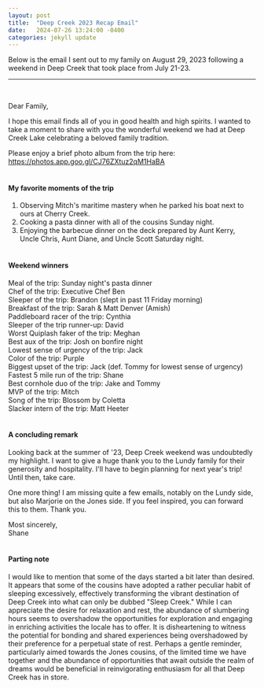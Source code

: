 ```yaml
---
layout: post
title:  "Deep Creek 2023 Recap Email"
date:   2024-07-26 13:24:00 -0400
categories: jekyll update
---
```


Below is the email I sent out to my family on August 29, 2023 following a weekend in Deep Creek that took place from July 21-23.

---
&nbsp;

Dear Family,

I hope this email finds all of you in good health and high spirits. I wanted to take a moment to share with you the wonderful weekend we had at Deep Creek Lake celebrating a beloved family tradition.

Please enjoy a brief photo album from the trip here: <https://photos.app.goo.gl/CJ76ZXtuz2qM1HaBA>\
&nbsp;

#### My favorite moments of the trip

1. Observing Mitch's maritime mastery when he parked his boat next to ours at Cherry Creek.
2. Cooking a pasta dinner with all of the cousins Sunday night.
3. Enjoying the barbecue dinner on the deck prepared by Aunt Kerry, Uncle Chris, Aunt Diane, and Uncle Scott Saturday night.\
&nbsp;

#### Weekend winners

Meal of the trip: Sunday night's pasta dinner\
Chef of the trip: Executive Chef Ben\
Sleeper of the trip: Brandon (slept in past 11 Friday morning)\
Breakfast of the trip: Sarah & Matt Denver (Amish)\
Paddleboard racer of the trip: Cynthia\
Sleeper of the trip runner-up: David\
Worst Quiplash faker of the trip: Meghan\
Best aux of the trip: Josh on bonfire night\
Lowest sense of urgency of the trip: Jack\
Color of the trip: Purple\
Biggest upset of the trip: Jack (def. Tommy for lowest sense of urgency)\
Fastest 5 mile run of the trip: Shane\
Best cornhole duo of the trip: Jake and Tommy\
MVP of the trip: Mitch\
Song of the trip: Blossom by Coletta\
Slacker intern of the trip: Matt Heeter\
&nbsp;

#### A concluding remark

Looking back at the summer of '23, Deep Creek weekend was undoubtedly my highlight. I want to give a huge thank you to the Lundy family for their generosity and hospitality. I'll have to begin planning for next year's trip! Until then, take care.

One more thing! I am missing quite a few emails, notably on the Lundy side, but also Marjorie on the Jones side. If you feel inspired, you can forward this to them. Thank you.

Most sincerely,\
Shane\
&nbsp;

#### Parting note

I would like to mention that some of the days started a bit later than desired. It appears that some of the cousins have adopted a rather peculiar habit of sleeping excessively, effectively transforming the vibrant destination of Deep Creek into what can only be dubbed "Sleep Creek." While I can appreciate the desire for relaxation and rest, the abundance of slumbering hours seems to overshadow the opportunities for exploration and engaging in enriching activities the locale has to offer. It is disheartening to witness the potential for bonding and shared experiences being overshadowed by their preference for a perpetual state of rest. Perhaps a gentle reminder, particularly aimed towards the Jones cousins, of the limited time we have together and the abundance of opportunities that await outside the realm of dreams would be beneficial in reinvigorating enthusiasm for all that Deep Creek has in store.
